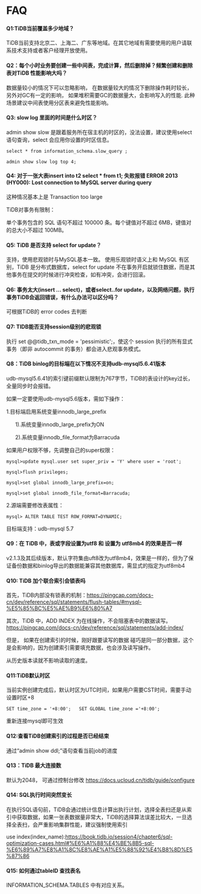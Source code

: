 # FAQ


#### Q1:TiDB当前覆盖多少地域？

TiDB当前支持北京二、上海二、广东等地域。在其它地域有需要使用的用户请联系技术支持或者客户经理开放使用。


#### Q2：每个小时业务要创建一些中间表，完成计算，然后删除掉？频繁创建和删除表对TiDB 性能影响大吗？

数据量较小的情况下可以忽略影响， 在数据量较大的情况下删除操作耗时较长，另外对GC有一定的影响， 如果堆积需要GC的数据量大，会影响写入的性能. 此种场景建议中间表使用分区表来避免性能影响。

#### Q3: slow log 里面的时间是什么时区？

admin show slow 是跟着服务所在宿主机的时区的，没法设置，建议使用select语句查询，select 会应用你设置的时区信息。

```
select * from information_schema.slow_query ;

admin show slow log top 4;
```

#### Q4: 对于一张大表insert into t2 select * from t1; 失败报错 ERROR 2013 (HY000): Lost connection to MySQL server during query

这种情况基本上是 Transaction too large

TiDB对事务有限制：

单个事务包含的 SQL 语句不超过 100000 条。每个键值对不超过 6MB，键值对的总大小不超过 100MB。

#### Q5: TiDB 是否支持 select for update？

支持，使用悲观锁时与MySQL基本一致。 使用乐观锁时语义上和 MySQL 有区别，TiDB 是分布式数据库，select for update 不在事务开启就锁住数据，而是其他事务在提交的时候进行冲突检查，如有冲突，会进行回滚。

#### Q6: 事务太大(insert ... select)，或者select..for update，以及网络问题，执行事务TiDB会返回错误，有什么办法可以区分吗？

可根据TiDB的 error codes 去判断


#### Q7: TIDB能否支持session级别的悲观锁

执行 set @@tidb_txn_mode = 'pessimistic';，使这个 session 执行的所有显式事务（即非 autocommit 的事务）都会进入悲观事务模式。


#### Q8：TiDB binlog的目标端在以下情况不支持udb-mysql5.6.41版本

udb-mysql5.6.41的索引键前缀默认限制为767字节，TiDB的表设计的key过长，全量同步时会报错。

如果一定要使用udb-mysql5.6版本，需如下操作：

1.目标端启用系统变量innodb_large_prefix

      1).系统变量innodb_large_prefix为ON

      2).系统变量innodb_file_format为Barracuda

如果用户权限不够，先调整自己的super权限：
```
mysql>update mysql.user set super_priv = 'Y' where user = 'root';

mysql>flush privileges;

mysql>set global innodb_large_prefix=on;

mysql>set global innodb_file_format=Barracuda;
```

2.源端需要修改表属性：

```
mysql> ALTER TABLE TEST ROW_FORMAT=DYNAMIC;
```

目标端支持：udb-mysql 5.7


#### Q9：在 TiDB 中，表或字段设置为utf8 和 设置为 utf8mb4 的效果是否一样

v2.1.3及其后续版本，默认字符集由uft8改为utf8mb4，效果是一样的，但为了保证备份数据和binlog导出的数据能兼容其他数据库，需显式的指定为utf8mb4

#### Q10: TiDB 加个联合索引会锁表吗

首先，TiDB内部没有锁表的机制：https://pingcap.com/docs-cn/dev/reference/sql/statements/flush-tables/#mysql-%E5%85%BC%E5%AE%B9%E6%80%A7

其次，TiDB 中，ADD INDEX 为在线操作，不会阻塞表中的数据读写。https://pingcap.com/docs-cn/dev/reference/sql/statements/add-index/

但是， 如果在创建索引的时候，刚好跟要读写的数据 碰巧是同一部分数据，这个是会影响的，因为创建索引需要填充数据，也会涉及读写操作。

从历史版本读就不影响读取的速度。


#### Q11:TiDB默认时区

当前实例创建完成后，默认时区为UTC时间，如果用户需要CST时间，需要手动设置时区+8

```
SET time_zone = '+8:00';   SET GLOBAL time_zone ='+8:00';
```

重新连接mysql即可生效


#### Q12:查看TiDB创建索引的过程是否已经结束

通过“admin show ddl;”语句查看当前job的进度


#### Q13：TiDB 最大连接数

默认为2048， 可通过控制台修改 https://docs.ucloud.cn/tidb/guide/configure

#### Q14: SQL执行时间突然变长

在执行SQL语句前，TiDB会通过统计信息计算出执行计划，选择全表扫还是从索引中获取数据，如果一张表数据量非常大，TiDB的选择算法误差比较大，一旦选择全表扫，会严重影响集群性能，建议强制使用索引

use index(index_name):https://book.tidb.io/session4/chapter6/sql-optimization-cases.html#%E6%A1%88%E4%BE%8B5-sql-%E6%89%A7%E8%A1%8C%E8%AE%A1%E5%88%92%E4%B8%8D%E5%87%86

#### Q15: 如何通过tableID 查找表名

INFORMATION_SCHEMA.TABLES 中有对应关系。


